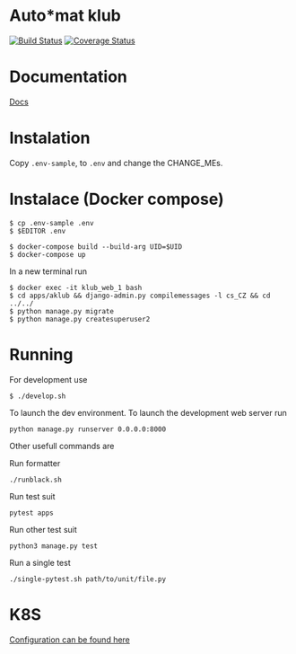 Auto\*mat klub
============
[![Build Status](https://travis-ci.org/auto-mat/klub.svg?branch=master)](https://travis-ci.org/auto-mat/klub)
[![Coverage Status](https://coveralls.io/repos/github/auto-mat/klub/badge.svg?branch=master)](https://coveralls.io/github/auto-mat/klub?branch=master)

Documentation
=================

[Docs](./docs/index.md)

Instalation
============

Copy `.env-sample`, to `.env` and change the CHANGE_MEs.

Instalace (Docker compose)
==========================

    $ cp .env-sample .env
    $ $EDITOR .env

    $ docker-compose build --build-arg UID=$UID
    $ docker-compose up

In a new terminal run

    $ docker exec -it klub_web_1 bash
    $ cd apps/aklub && django-admin.py compilemessages -l cs_CZ && cd ../../
    $ python manage.py migrate
    $ python manage.py createsuperuser2

Running
========

For development use

    $ ./develop.sh

To launch the dev environment. To launch the development web server run

    python manage.py runserver 0.0.0.0:8000

Other usefull commands are

Run formatter

    ./runblack.sh

Run test suit

    pytest apps

Run other test suit

    python3 manage.py test

Run a single test

    ./single-pytest.sh path/to/unit/file.py


K8S
======

[Configuration can be found here](https://github.com/auto-mat/k8s#adding-new-klub-p%C5%99atel-instances)
